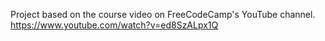 Project based on the course video on FreeCodeCamp's YouTube channel.
https://www.youtube.com/watch?v=ed8SzALpx1Q
